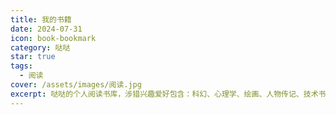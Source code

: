 ```yaml
---
title: 我的书籍
date: 2024-07-31
icon: book-bookmark
category: 哒哒
star: true
tags:
  - 阅读
cover: /assets/images/阅读.jpg
excerpt: 哒哒的个人阅读书库，涉猎兴趣爱好包含：科幻、心理学、绘画、人物传记、技术书籍、漫画、经典文学以及历史等。
---
```


<BookCard arr='[
    {"title": "星际穿越", "url": "https://weread.qq.com/web/reader/13f329c0599ed013ff80b18", "desc": "一本关于同名电影的大师级科普", "img": "/book/星际穿越.jpg", "author": " 基普·索恩", "tag": "科幻"},
    {"title": "三体", "url": "https://weread.qq.com/web/reader/ce032b305a9bc1ce0b0dd2a", "desc": "给岁月以文明，而不是给文明以岁月", "img": "/book/三体.jpg", "author": "刘慈欣", "tag": "科幻"},
    {"title": "认知觉醒", "url": "https://weread.qq.com/web/reader/6a732ce07201202c6a7b30a", "desc": "这是一部可以穿透时间的个人成长方法论。", "img": "/book/认知觉醒.jpg", "author": "周岭", "tag": "心理学"},
    {"title": "精英的傲慢", "url": "https://weread.qq.com/web/reader/5d1320e072744bdc5d154db", "desc": "在《精英的傲慢》中重新思考教育的目的、工作的价值与成功的定义，是每一个社会和个体都需要经历的思辨", "img": "/book/精英的傲慢.jpg", "author": "迈克尔·桑德尔", "tag": "社会学"},
    {"title": "少年抑郁症", "url": "https://weread.qq.com/web/reader/50a32cb0813ab6b8fg01270c", "desc": "本书为您补上中国家庭始终欠缺的一堂心理养育课。", "img": "/book/少年抑郁症.jpg", "author": " 于宏华", "tag": "心理学"},
    {"title": "邓小平时代", "url": "https://weread.qq.com/web/reader/00f325d05a490000f72bda9", "desc": "邓小平深刻影响了中国历史和世界历史的走向，也改变了每一当代中国人的命运。", "img": "/book/邓小平时代.jpg", "author": "傅高义", "tag": "人物传记"},
    {"title": "奥本海默", "url": "https://weread.qq.com/web/reader/e1232d40813ab81a5g011c9a", "desc": "不但是一部充满历史感的人物传记，而且对于我们理解当下以及未来的选择都会具有重要的启示。", "img": "/book/奥本海默.jpg", "author": " 凯·伯德", "tag": "人物传记"},
    {"title": "哈利·波特", "url": "https://weread.qq.com/web/reader/88a322005cba2388ae991a5", "desc": "很久很久以前，遇到一个故事，故事里的男孩有个闪电形的伤疤。后来男孩长大了，我们也长大了。后来故事结局了，我们也快要忘记最初最初的那些感动了。", "img": "/book/哈利波特.jpg", "author": "J.K.罗琳", "tag": "文学"},
    {"title": "不拘一格", "url": "https://weread.qq.com/web/reader/04d32ae0721b9f6004dff5c", "desc": "网飞的自由与责任工作法。", "img": "/book/不拘一格.jpg", "author": "里德·哈斯廷斯", "tag": "方法论"},
    {"title":"算法", "url":"https://weread.qq.com/web/reader/7cc32910718ff66b7cc8d9d", "desc":"经典", "img":"/book/算法.jpg", "author":"Robert Sedgewick", "tag":"计算机"}
]'></BookCard>
